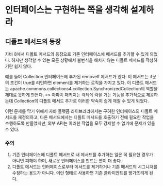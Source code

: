 # 인터페이스는 구현하는 쪽을 생각해 설계하라 
## 디폴트 메서드의 등장
자바 8에서 디폴트 메서드의 등장으로 기존 인터페이스에 메서드를 추가할 수 있게 되었다.
하지만 생각할 수 있는 모든 상황에서 불변식을 해치지 않는 디폴트 메서드를 작성하기란 쉽지 않다.

예를 들어 Collection 인터페이스에 추가된 removeIf 메서드가 있다. 이 메서드는 if문의 조건이 true를 리턴하면 element를 제거하는 로직을 가지고 있다.
이 디폴트 메서드는 apache.commons.collections4.collection.SynchronizedCollection의 역할을 제대로 못하게 만든다. 
=> 아파치 패키지는 객체에 락을 거는 기능을 추가적으로 제공하는데 Collection의 디폴트 메서드 추가로 이러한 약속이 쉽게 깨질 수 있게 되었다.

이런 문제를 막기 위해서 자바 플랫폼 라이브러리에서는 구혀한 인터페이스의 디폴트 메서드를 재정의하고, 다른 메서드에서는 디폴트 메서드를 호출하기 전에 필요한 작업을 수행하도록
만들었지만, 외부 API는 이러한 작업을 모두 강제할 수 없기에 문제가 있을 수 있다.

### 주의
1. 기존 인터페이스에 디폴트 메서드로 새 메서드를 추가하는 일은 꼭 필요한 경우가 아니면 피해야 하며, 새로운 인터페이스를 만드는 편이 더 좋다.
2. 디폴트 메서드는 인터페이스로부터 메서드를 제거하거나 기존 메서드의 시그니처를 수정하는 용도가 아니다. 이런 형태로 사용하면 기존 클라이언트를 망가뜨리게 된다.
